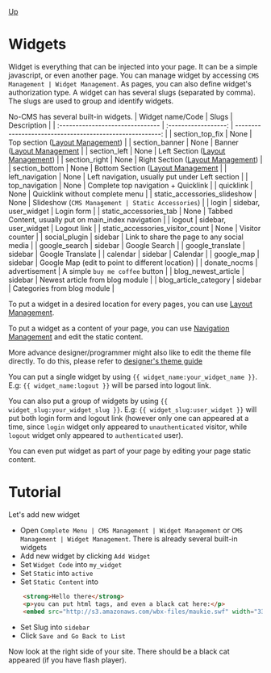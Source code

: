 [Up](../tutorial.md)

Widgets
=======

Widget is everything that can be injected into your page. It can be a simple javascript, or even another page. You can manage widget by accessing `CMS Management | Widget Management`. As pages, you can also define widget's authorization type. A widget can has several slugs (separated by comma). The slugs are used to group and identify widgets.

No-CMS has several built-in widgets.
| Widget name/Code                 | Slugs                | Description                                              |
| :------------------------------- | :------------------: | -------------------------------------------------------: |
| section_top_fix                  | None                 | Top section ([Layout Management](user_layout.md))        |
| section_banner                   | None                 | Banner ([Layout Management](user_layout.md)              |
| section_left                     | None                 | Left Section ([Layout Management](user_layout.md))       |
| section_right                    | None                 | Right Section ([Layout Management](user_layout.md))      |
| section_bottom                   | None                 | Bottom Section ([Layout Management](user_layout.md)      |
| left_navigation                  | None                 | Left navigation, usually put under Left section          |
| top_navigation                   | None                 | Complete top navigation + Quicklink                      |
| quicklink                        | None                 | Quicklink without complete menu                          |
| static_accessories_slideshow     | None                 | Slideshow (`CMS Management | Static Accessories`)        |
| login                            | sidebar, user_widget | Login form                                               |
| static_accessories_tab           | None                 | Tabbed Content, usually put on main_index navigation     |
| logout                           | sidebar, user_widget | Logout link                                              |
| static_accessories_visitor_count | None                 | Visitor counter                                          |
| social_plugin                    | sidebar              | Link to share the page to any social media               |
| google_search                    | sidebar              | Google Search                                            |
| google_translate                 | sidebar              | Google Translate                                         |
| calendar                         | sidebar              | Calendar                                                 |
| google_map                       | sidebar              | Google Map (edit to point to different location)         |
| donate_nocms                     | advertisement        | A simple `buy me coffee` button                          |
| blog_newest_article              | sidebar              | Newest article from blog module                          |
| blog_article_category            | sidebar              | Categories from blog module                              |


To put a widget in a desired location for every pages, you can use [Layout Management](user_layout.md).

To put a widget as a content of your page, you can use [Navigation Management](user_navigation.md) and edit the static content.

More advance designer/programmer might also like to edit the theme file directly. To do this, please refer to [designer's theme guide](designer_themes.md)

You can put a single widget by using `{{ widget_name:your_widget_name }}`. E.g: `{{ widget_name:logout }}` will be parsed into logout link.

You can also put a group of widgets by using `{{ widget_slug:your_widget_slug }}`. E.g: `{{ widget_slug:user_widget }}` will put both login form and logout link (however only one can appeared at a time, since `login` widget only appeared to `unauthenticated` visitor, while `logout` widget only appeared to `authenticated` user).

You can even put widget as part of your page by editing your page static content.

Tutorial
========

Let's add new widget
* Open `Complete Menu | CMS Management | Widget Management` or `CMS Management | Widget Management`. There is already several built-in widgets
* Add new widget by clicking `Add Widget`
* Set `Widget Code` into `my_widget`
* Set `Static` into `active`
* Set `Static Content` into

```html
    <strong>Hello there</strong> 
    <p>you can put html tags, and even a black cat here:</p>
    <embed src="http://s3.amazonaws.com/wbx-files/maukie.swf" width="330" height="400" type="application/x-shockwave-flash" id="widgetbox_widget_flash_0" name="widgetbox_widget_flash_0" allowscriptaccess="sameDomain" bgcolor="FFFFFF" wmode="transparent" pluginspage="http://www.macromedia.com/go/getflashplayer">
```
* Set Slug into `sidebar`
* Click `Save and Go Back to List`

Now look at the right side of your site. There should be a black cat appeared (if you have flash player).